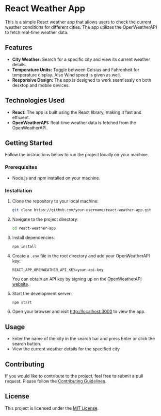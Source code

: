 # React Weather App

This is a simple React weather app that allows users to check the current weather conditions for different cities. The app utilizes the OpenWeatherAPI to fetch real-time weather data.

## Features

- **City Weather:** Search for a specific city and view its current weather details.
- **Temperature Units:** Toggle between Celsius and Fahrenheit for temperature display. Also Wind speed is given as well.
- **Responsive Design:** The app is designed to work seamlessly on both desktop and mobile devices.

## Technologies Used

- **React:** The app is built using the React library, making it fast and efficient.
- **OpenWeatherAPI:** Real-time weather data is fetched from the OpenWeatherAPI.

## Getting Started

Follow the instructions below to run the project locally on your machine.

### Prerequisites

- Node.js and npm installed on your machine.

### Installation

1. Clone the repository to your local machine:

    ```bash
    git clone https://github.com/your-username/react-weather-app.git
    ```

2. Navigate to the project directory:

    ```bash
    cd react-weather-app
    ```

3. Install dependencies:

    ```bash
    npm install
    ```

4. Create a `.env` file in the root directory and add your OpenWeatherAPI key:

    ```env
    REACT_APP_OPENWEATHER_API_KEY=your-api-key
    ```

    You can obtain an API key by signing up on the [OpenWeatherAPI website](https://openweathermap.org/api).

5. Start the development server:

    ```bash
    npm start
    ```

6. Open your browser and visit [http://localhost:3000](http://localhost:3000) to view the app.

## Usage

- Enter the name of the city in the search bar and press Enter or click the search button.
- View the current weather details for the specified city.

## Contributing

If you would like to contribute to the project, feel free to submit a pull request. Please follow the [Contributing Guidelines](CONTRIBUTING.md).

## License

This project is licensed under the [MIT License](LICENSE).
